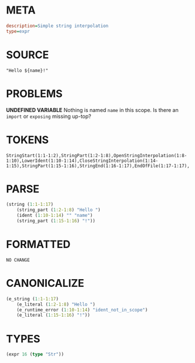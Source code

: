 # META
~~~ini
description=Simple string interpolation
type=expr
~~~
# SOURCE
~~~roc
"Hello ${name}!"
~~~
# PROBLEMS
**UNDEFINED VARIABLE**
Nothing is named ``name`` in this scope.
Is there an `import` or `exposing` missing up-top?
# TOKENS
~~~zig
StringStart(1:1-1:2),StringPart(1:2-1:8),OpenStringInterpolation(1:8-1:10),LowerIdent(1:10-1:14),CloseStringInterpolation(1:14-1:15),StringPart(1:15-1:16),StringEnd(1:16-1:17),EndOfFile(1:17-1:17),
~~~
# PARSE
~~~clojure
(string (1:1-1:17)
	(string_part (1:2-1:8) "Hello ")
	(ident (1:10-1:14) "" "name")
	(string_part (1:15-1:16) "!"))
~~~
# FORMATTED
~~~roc
NO CHANGE
~~~
# CANONICALIZE
~~~clojure
(e_string (1:1-1:17)
	(e_literal (1:2-1:8) "Hello ")
	(e_runtime_error (1:10-1:14) "ident_not_in_scope")
	(e_literal (1:15-1:16) "!"))
~~~
# TYPES
~~~clojure
(expr 16 (type "Str"))
~~~